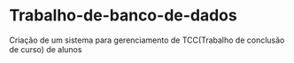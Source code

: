 # Trabalho-de-banco-de-dados
Criação de um sistema para gerenciamento de TCC(Trabalho de conclusão de curso) de alunos
